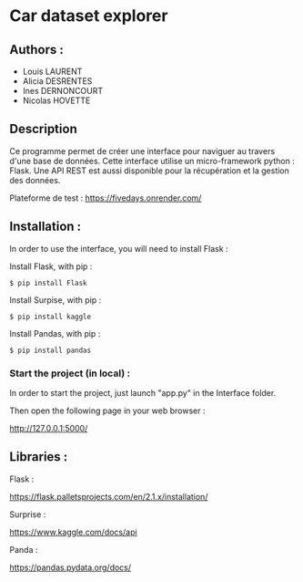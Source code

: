 # Car dataset explorer

## Authors : 
  - Louis LAURENT
  - Alicia DESRENTES
  - Ines DERNONCOURT
  - Nicolas HOVETTE 
 


## Description 

Ce programme permet de créer une interface pour naviguer au travers d'une base de données. Cette interface utilise un micro-framework python : Flask. 
Une API REST est aussi disponible pour la récupération et la gestion des données. 

Plateforme de test : https://fivedays.onrender.com/


## Installation :

In order to use the interface, you will need to install Flask : 

Install Flask, with pip :

```node
$ pip install Flask
```
Install Surpise, with pip :
```node
$ pip install kaggle
```
Install Pandas, with pip : 
```node
$ pip install pandas
```

### Start the project (in local) :

In order to start the project, just launch "app.py" in the Interface folder. 

Then open the following page in your web browser : 

<http://127.0.0.1:5000/>


## Libraries :

Flask :

<https://flask.palletsprojects.com/en/2.1.x/installation/>

Surprise :

<https://www.kaggle.com/docs/api>

Panda :

<https://pandas.pydata.org/docs/>
